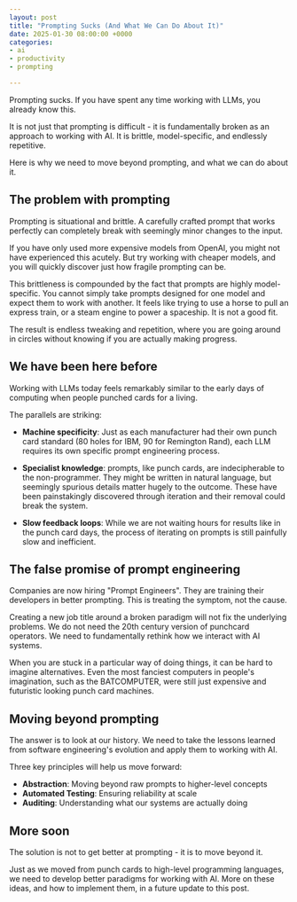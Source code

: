 ```yaml
---
layout: post
title: "Prompting Sucks (And What We Can Do About It)"
date: 2025-01-30 08:00:00 +0000
categories:
- ai
- productivity
- prompting

---
```


Prompting sucks. If you have spent any time working with LLMs, you already know this.

It is not just that prompting is difficult - it is fundamentally broken as an approach to working with AI. It is brittle, model-specific, and endlessly repetitive.

Here is why we need to move beyond prompting, and what we can do about it.

<!--more-->

## The problem with prompting

Prompting is situational and brittle. A carefully crafted prompt that works perfectly can completely break with seemingly minor changes to the input.

If you have only used more expensive models from OpenAI, you might not have experienced this acutely. But try working with cheaper models, and you will quickly discover just how fragile prompting can be.

This brittleness is compounded by the fact that prompts are highly model-specific. You cannot simply take prompts designed for one model and expect them to work with another. It feels like trying to use a horse to pull an express train, or a steam engine to power a spaceship. It is not a good fit.

The result is endless tweaking and repetition, where you are going around in circles without knowing if you are actually making progress.

## We have been here before

Working with LLMs today feels remarkably similar to the early days of computing when people punched cards for a living.

The parallels are striking:

- **Machine specificity**: Just as each manufacturer had their own punch card standard (80 holes for IBM, 90 for Remington Rand), each LLM requires its own specific prompt engineering process.

- **Specialist knowledge**: prompts, like punch cards, are indecipherable to the non-programmer. They might be written in natural language, but seemingly spurious details matter hugely to the outcome. These have been painstakingly discovered through iteration and their removal could break the system.

- **Slow feedback loops**: While we are not waiting hours for results like in the punch card days, the process of iterating on prompts is still painfully slow and inefficient.

## The false promise of prompt engineering

Companies are now hiring "Prompt Engineers". They are training their developers in better prompting. This is treating the symptom, not the cause.

Creating a new job title around a broken paradigm will not fix the underlying problems. We do not need the 20th century version of punchcard operators. We need to fundamentally rethink how we interact with AI systems.

When you are stuck in a particular way of doing things, it can be hard to imagine alternatives. Even the most fanciest computers in people's imagination, such as the BATCOMPUTER, were still just expensive and futuristic looking punch card machines.

## Moving beyond prompting

The answer is to look at our history.  We need to take the lessons learned from software engineering's evolution and apply them to working with AI.

Three key principles will help us move forward:

- **Abstraction**: Moving beyond raw prompts to higher-level concepts
- **Automated Testing**: Ensuring reliability at scale
- **Auditing**: Understanding what our systems are actually doing

## More soon

The solution is not to get better at prompting - it is to move beyond it.

Just as we moved from punch cards to high-level programming languages, we need to develop better paradigms for working with AI. More on these ideas, and how to implement them, in a future update to this post.
